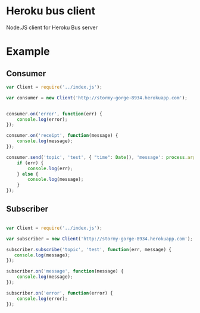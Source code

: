 Heroku bus client
========

Node.JS client for Heroku Bus server


Example
========

Consumer
-------

```javascript
var Client = require('../index.js');

var consumer = new Client('http://stormy-gorge-8934.herokuapp.com');


consumer.on('error', function(err) {
    console.log(error);
});

consumer.on('receipt', function(message) {
    console.log(message);
});

consumer.send('topic', 'test', { "time": Date(), 'message': process.argv[2] || 'Hello!!!' }, function(err, message) {
    if (err) {
        console.log(err);
    } else {
        console.log(message);
    }
});

```

Subscriber
----------
```javascript

var Client = require('../index.js');

var subscriber = new Client('http://stormy-gorge-8934.herokuapp.com');

subscriber.subscribe('topic', 'test', function(err, message) {
   console.log(message); 
});

subscriber.on('message', function(message) {
    console.log(message);
});

subscriber.on('error', function(error) {
    console.log(error);
});
```